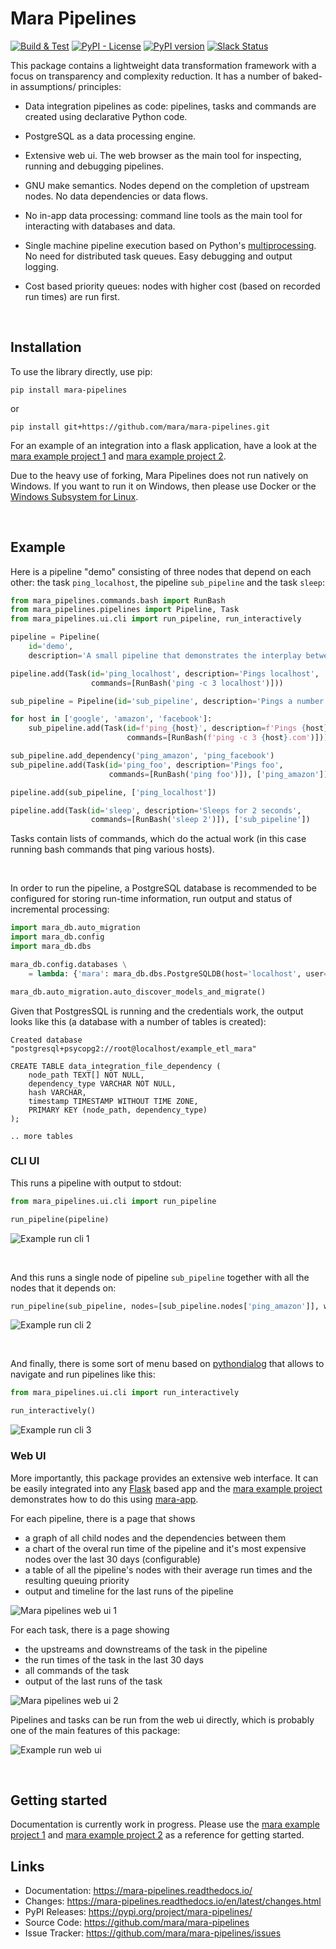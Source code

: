 # Mara Pipelines

[![Build & Test](https://github.com/mara/mara-pipelines/actions/workflows/build.yaml/badge.svg)](https://github.com/mara/mara-pipelines/actions/workflows/build.yaml)
[![PyPI - License](https://img.shields.io/pypi/l/mara-pipelines.svg)](https://github.com/mara/mara-pipelines/blob/main/LICENSE)
[![PyPI version](https://badge.fury.io/py/mara-pipelines.svg)](https://badge.fury.io/py/mara-pipelines)
[![Slack Status](https://img.shields.io/badge/slack-join_chat-white.svg?logo=slack&style=social)](https://communityinviter.com/apps/mara-users/public-invite)



This package contains a lightweight data transformation framework with a focus on transparency and complexity reduction. It has a number of baked-in assumptions/ principles:

- Data integration pipelines as code: pipelines, tasks and commands are created using declarative Python code.

- PostgreSQL as a data processing engine.

- Extensive web ui. The web browser as the main tool for inspecting, running and debugging pipelines.

- GNU make semantics. Nodes depend on the completion of upstream nodes. No data dependencies or data flows.

- No in-app data processing: command line tools as the main tool for interacting with databases and data.

- Single machine pipeline execution based on Python's [multiprocessing](https://docs.python.org/3.6/library/multiprocessing.html). No need for distributed task queues. Easy debugging and output logging.

- Cost based priority queues: nodes with higher cost (based on recorded run times) are run first.

&nbsp;

## Installation

To use the library directly, use pip:

```
pip install mara-pipelines
```

or

```
pip install git+https://github.com/mara/mara-pipelines.git
```

For an example of an integration into a flask application, have a look at the [mara example project 1](https://github.com/mara/mara-example-project-1) and [mara example project 2](https://github.com/mara/mara-example-project-2).

Due to the heavy use of forking, Mara Pipelines does not run natively on Windows. If you want to run it on Windows, then please use Docker or the [Windows Subsystem for Linux](https://en.wikipedia.org/wiki/Windows_Subsystem_for_Linux).

&nbsp;

## Example

Here is a pipeline "demo" consisting of three nodes that depend on each other: the task `ping_localhost`, the pipeline `sub_pipeline` and the task `sleep`:

```python
from mara_pipelines.commands.bash import RunBash
from mara_pipelines.pipelines import Pipeline, Task
from mara_pipelines.ui.cli import run_pipeline, run_interactively

pipeline = Pipeline(
    id='demo',
    description='A small pipeline that demonstrates the interplay between pipelines, tasks and commands')

pipeline.add(Task(id='ping_localhost', description='Pings localhost',
                  commands=[RunBash('ping -c 3 localhost')]))

sub_pipeline = Pipeline(id='sub_pipeline', description='Pings a number of hosts')

for host in ['google', 'amazon', 'facebook']:
    sub_pipeline.add(Task(id=f'ping_{host}', description=f'Pings {host}',
                          commands=[RunBash(f'ping -c 3 {host}.com')]))

sub_pipeline.add_dependency('ping_amazon', 'ping_facebook')
sub_pipeline.add(Task(id='ping_foo', description='Pings foo',
                      commands=[RunBash('ping foo')]), ['ping_amazon'])

pipeline.add(sub_pipeline, ['ping_localhost'])

pipeline.add(Task(id='sleep', description='Sleeps for 2 seconds',
                  commands=[RunBash('sleep 2')]), ['sub_pipeline'])
```

Tasks contain lists of commands, which do the actual work (in this case running bash commands that ping various hosts).

&nbsp;

In order to run the pipeline, a PostgreSQL database is recommended to be configured for storing run-time information, run output and status of incremental processing:

```python
import mara_db.auto_migration
import mara_db.config
import mara_db.dbs

mara_db.config.databases \
    = lambda: {'mara': mara_db.dbs.PostgreSQLDB(host='localhost', user='root', database='example_etl_mara')}

mara_db.auto_migration.auto_discover_models_and_migrate()
```

Given that PostgresSQL is running and the credentials work, the output looks like this (a database with a number of tables is created):

```
Created database "postgresql+psycopg2://root@localhost/example_etl_mara"

CREATE TABLE data_integration_file_dependency (
    node_path TEXT[] NOT NULL,
    dependency_type VARCHAR NOT NULL,
    hash VARCHAR,
    timestamp TIMESTAMP WITHOUT TIME ZONE,
    PRIMARY KEY (node_path, dependency_type)
);

.. more tables
```

### CLI UI

This runs a pipeline with output to stdout:

```python
from mara_pipelines.ui.cli import run_pipeline

run_pipeline(pipeline)
```

![Example run cli 1](https://github.com/mara/mara-pipelines/raw/3.2.x/docs/_static/example-run-cli-1.gif)

&nbsp;

And this runs a single node of pipeline `sub_pipeline` together with all the nodes that it depends on:

```python
run_pipeline(sub_pipeline, nodes=[sub_pipeline.nodes['ping_amazon']], with_upstreams=True)
```

![Example run cli 2](https://github.com/mara/mara-pipelines/raw/3.2.x/docs/_static/example-run-cli-2.gif)

&nbsp;


And finally, there is some sort of menu based on [pythondialog](http://pythondialog.sourceforge.net/) that allows to navigate and run pipelines like this:

```python
from mara_pipelines.ui.cli import run_interactively

run_interactively()
```

![Example run cli 3](https://github.com/mara/mara-pipelines/raw/3.2.x/docs/_static/example-run-cli-3.gif)



### Web UI

More importantly, this package provides an extensive web interface. It can be easily integrated into any [Flask](https://flask.palletsprojects.com/) based app and the [mara example project](https://github.com/mara/mara-example-project) demonstrates how to do this using [mara-app](https://github.com/mara/mara-app).

For each pipeline, there is a page that shows

- a graph of all child nodes and the dependencies between them
- a chart of the overal run time of the pipeline and it's most expensive nodes over the last 30 days (configurable)
- a table of all the pipeline's nodes with their average run times and the resulting queuing priority
- output and timeline for the last runs of the pipeline


![Mara pipelines web ui 1](https://github.com/mara/mara-pipelines/raw/3.2.x/docs/_static/mara-pipelines-web-ui-1.png)

For each task, there is a page showing

- the upstreams and downstreams of the task in the pipeline
- the run times of the task in the last 30 days
- all commands of the task
- output of the last runs of the task

![Mara pipelines web ui 2](https://github.com/mara/mara-pipelines/raw/3.2.x/docs/_static/mara-pipelines-web-ui-2.png)


Pipelines and tasks can be run from the web ui directly, which is probably one of the main features of this package:

![Example run web ui](https://github.com/mara/mara-pipelines/raw/3.2.x/docs/_static/example-run-web-ui.gif)

&nbsp;

## Getting started

Documentation is currently work in progress. Please use the [mara example project 1](https://github.com/mara/mara-example-project-1) and [mara example project 2](https://github.com/mara/mara-example-project-2) as a reference for getting started.

## Links

* Documentation: https://mara-pipelines.readthedocs.io/
* Changes: https://mara-pipelines.readthedocs.io/en/latest/changes.html
* PyPI Releases: https://pypi.org/project/mara-pipelines/
* Source Code: https://github.com/mara/mara-pipelines
* Issue Tracker: https://github.com/mara/mara-pipelines/issues

